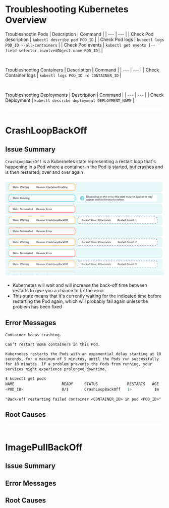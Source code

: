 # Troubleshooting Kubernetes Overview

Troubleshootin Pods
| Description | Command |
| --- | --- |
| Check Pod description | `kubectl describe pod POD_ID` |
| Check Pod logs | `kubectl logs POD_ID --all-containers` |
| Check Pod events | `kubectl get events [--field-selector involvedObject.name-POD_ID]` |

<br>

Troubleshooting Containers
| Description | Command |
| --- | --- |
| Check Container logs | `kubectl logs POD_ID -c CONTAINER_ID` |

<br>

Troubleshooting Deployments
| Description | Command |
| --- | --- |
| Check Deployment | `kubectl describe deployment DEPLOYMENT_NAME` |

![](https://github.com/JonmarCorpuz/LetsLearn/blob/main/Assets/Whitespace.png)

# CrashLoopBackOff

## Issue Summary

`CrashLoopBackOff` is a Kubernetes state representing a restart loop that's happening in a Pod where a container in the Pod is started, but crashes and is then restarted, over and over again

![](https://github.com/JonmarCorpuz/LetsLearn/blob/main/Assets/More%20Assets/Screenshot%202024-12-16%20220824.png)

- Kubernetes will wait and will increase the back-off time between restarts to give you a chance to fix the error
- This state means that it's currently waiting for the indicated time before restarting the Pod again, which will probably fail again unless the problem has been fixed

## Error Messages

```Text
Container keeps crashing.
```
```Text
Can’t restart some containers in this Pod.
```
```Text
Kubernetes restarts the Pods with an exponential delay starting at 10 seconds, for a maximum of 5 minutes, until the Pods run successfully for 10 minutes. If a problem prevents the Pods from running, your services might experience prolonged downtime.
```
```Bash
$ kubectl get pods
NAME                     READY     STATUS             RESTARTS   AGE
<POD_ID>                 0/1       CrashLoopBackOff   1>          1m
```
```Text
"Back-off restarting failed container <CONTAINER_ID> in pod <POD_ID>"
```

## Root Causes
  
![](https://github.com/JonmarCorpuz/LetsLearn/blob/main/Assets/Whitespace.png)

# ImagePullBackOff

## Issue Summary

## Error Messages

## Root Causes

